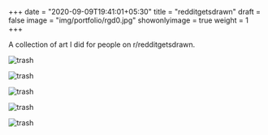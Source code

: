 +++
date = "2020-09-09T19:41:01+05:30"
title = "redditgetsdrawn"
draft = false
image = "img/portfolio/rgd0.jpg"
showonlyimage = true
weight = 1
+++

A collection of art I did for people on r/redditgetsdrawn.

![trash](/img/portfolio/rgd0.jpg)

![trash](/img/portfolio/rgd1.jpg)

![trash](/img/portfolio/rgd2.jpg)

![trash](/img/portfolio/rgd3.jpg)

![trash](/img/portfolio/rgd4.jpg)
